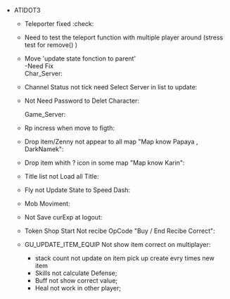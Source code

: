 - ATIDOT3
  - Teleporter fixed :check:
  - Need to test the teleport function with multiple player around (stress test for remove() )
  - Move 'update state fonction to parent'	
	-Need Fix	
	Char_Server:	
  - Channel Status not tick need Select Server in list to update:
  - Not Need Password to Delet Character:
  
	Game_Server:
	 
  - Rp incress when move to figth:
  - Drop item/Zenny not appear to all map "Map know Papaya , DarkNamek":
  - Drop item whith ? icon in some map "Map know Karin":
  - Title list not Load all Title:
  - Fly not Update State to Speed Dash:
  - Mob Moviment:
  - Not Save curExp at logout:
  - Token Shop Start Not recibe OpCode "Buy / End  Recibe Correct":
  - GU_UPDATE_ITEM_EQUIP Not show item correct on multiplayer: 
	- stack count not update on item pick up create evry times new item
	- Skills not calculate Defense;
	- Buff not show correct value;
	- Heal not work in other player;
	